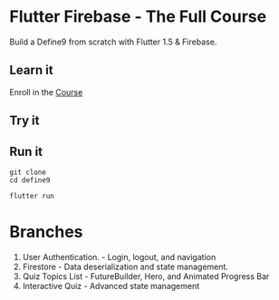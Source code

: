 # Flutter Firebase  - The Full Course

Build a Define9 from scratch with Flutter 1.5 & Firebase.

## Learn it

Enroll in the [Course](https://fireship.io/courses/flutter-firebase/) 

## Try it


## Run it

```
git clone
cd define9

flutter run
```

# Branches

1. User Authentication. - Login, logout, and navigation
2. Firestore - Data deserialization and state management. 
3. Quiz Topics List - FutureBuilder, Hero, and Animated Progress Bar
4. Interactive Quiz - Advanced state management


